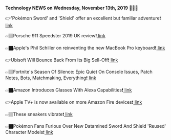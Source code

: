 <b>Technology NEWS on Wednesday, November 13th, 2019</b> 📡📡📡 

👉'Pokémon Sword' and 'Shield' offer an excellent but familiar adventure❗️<a href='https://www.google.com/url?rct=j&sa=t&url=https://www.engadget.com/2019/11/13/pokemon-sword-and-shield/&ct=ga&cd=CAIyGmVjZmViYzNiZjFkNzQyNDM6Y29tOmVuOlVT&usg=AFQjCNGcnlL1prEm2FLNwj79TessJLKJow'> link</a>

👉🏽Porsche 911 Speedster 2019 UK review❗️<a href='https://www.google.com/url?rct=j&sa=t&url=https://www.autocar.co.uk/car-review/porsche/911-speedster/first-drives/porsche-911-speedster-2019-uk-review&ct=ga&cd=CAIyGmVjZmViYzNiZjFkNzQyNDM6Y29tOmVuOlVT&usg=AFQjCNEzeXEhbqGkFWHWGZQfcOmnQydULQ'> link</a>

👉🏿Apple's Phil Schiller on reinventing the new MacBook Pro keyboard❗️<a href='https://www.google.com/url?rct=j&sa=t&url=https://www.cnet.com/news/apples-phil-schiller-on-reinventing-the-new-macbook-pro-keyboard/&ct=ga&cd=CAIyGmVjZmViYzNiZjFkNzQyNDM6Y29tOmVuOlVT&usg=AFQjCNFtk3dkndtYG4J_gdRzu1rrcnjW6Q'> link</a>

👉Ubisoft Will Bounce Back From Its Big Sell-Off❗️<a href='https://www.google.com/url?rct=j&sa=t&url=https://www.fool.com/investing/2019/11/13/ubisoft-will-bounce-back-from-its-big-sell-off.aspx&ct=ga&cd=CAIyGmVjZmViYzNiZjFkNzQyNDM6Y29tOmVuOlVT&usg=AFQjCNHll9jzGAdzkJEd-IrIuJ0eN9pUcg'> link</a>

👉🏽Fortnite's Season Of Silence: Epic Quiet On Console Issues, Patch Notes, Bots, Matchmaking, Everything❗️<a href='https://www.google.com/url?rct=j&sa=t&url=https://www.forbes.com/sites/paultassi/2019/11/13/fortnites-season-of-silence-epic-quiet-on-console-issues-patch-notes-bots-matchmaking-everything/&ct=ga&cd=CAIyGmVjZmViYzNiZjFkNzQyNDM6Y29tOmVuOlVT&usg=AFQjCNHRg1IqBM958V7DQ5hdZU0RDGn8XQ'> link</a>

👉🏿Amazon Introduces Glasses With Alexa Capabilities❗️<a href='https://www.google.com/url?rct=j&sa=t&url=https://www.baynews9.com/fl/tampa/news/2019/11/13/amazon-introduces-glasses-with-alexa-capabilities&ct=ga&cd=CAIyGmVjZmViYzNiZjFkNzQyNDM6Y29tOmVuOlVT&usg=AFQjCNE76PfytWYYqHtmpGx6TZY6wYt2uA'> link</a>

👉Apple TV+ is now available on more Amazon Fire devices❗️<a href='https://www.google.com/url?rct=j&sa=t&url=https://www.engadget.com/2019/11/13/apple-tv-is-now-available-on-more-amazon-fire-devices/&ct=ga&cd=CAIyGmVjZmViYzNiZjFkNzQyNDM6Y29tOmVuOlVT&usg=AFQjCNEtVvollniCWd9LEoSlf87eo0GrwQ'> link</a>

👉🏽These sneakers vibrate❗️<a href='https://www.google.com/url?rct=j&sa=t&url=https://techcrunch.com/2019/11/13/these-sneakers-vibrate/&ct=ga&cd=CAIyGmVjZmViYzNiZjFkNzQyNDM6Y29tOmVuOlVT&usg=AFQjCNEt2xa4VAnLBLBbIXlp0Z3VGK8zCg'> link</a>

👉🏿Pokémon Fans Furious Over New Datamined Sword And Shield 'Reused' Character Models❗️<a href='https://www.google.com/url?rct=j&sa=t&url=https://www.forbes.com/sites/paultassi/2019/11/13/pokmon-fans-furious-over-new-datamined-sword-and-shield-reused-character-models/&ct=ga&cd=CAIyGmVjZmViYzNiZjFkNzQyNDM6Y29tOmVuOlVT&usg=AFQjCNE9dScZ87jjS2N8m0HNV6rxt51H3w'> link</a>

